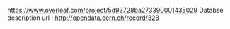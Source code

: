 https://www.overleaf.com/project/5d93728ba273390001435029
Databse description url : http://opendata.cern.ch/record/328
